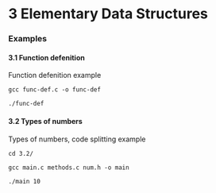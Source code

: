 # 3 Elementary Data Structures

### Examples

#### 3.1 Function defenition
  
  Function defenition example

  ```
  gcc func-def.c -o func-def

  ./func-def
  ```

#### 3.2 Types of numbers
  
  Types of numbers, code splitting example

  ```
  cd 3.2/

  gcc main.c methods.c num.h -o main

  ./main 10
  ```

